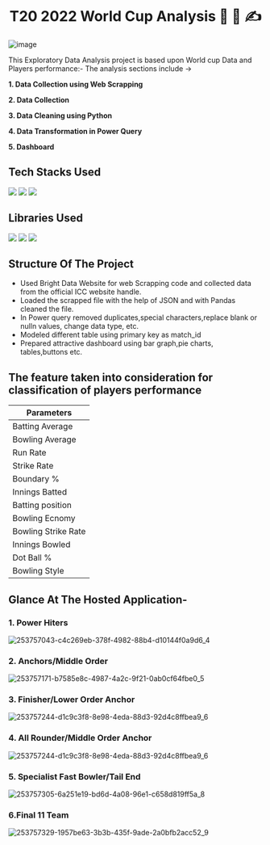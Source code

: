 <h1 align="center">
           T20 2022 World Cup Analysis 💬 📝 ✍️
</h1>

![image](https://user-images.githubusercontent.com/78029145/154792740-dadca757-5424-4e4c-af69-fc3a5055af3b.png)

This Exploratory Data Analysis project is based upon World cup Data and Players performance:- 
The analysis sections include ->

**1. Data Collection using Web Scrapping**

**2. Data Collection**

**3. Data Cleaning using Python**

**4. Data Transformation in Power Query**

**5. Dashboard**

## Tech Stacks Used

<img src="https://img.shields.io/badge/python%20-%2314354C.svg?&style=for-the-badge&logo=python&logoColor=white"/> <img src="https://img.shields.io/badge/Power BI%20-%2314354C.svg?&style=for-the-badge&logo=powerBI&logoColor=white"/>  <img src="https://img.shields.io/badge/Jupyter%20-%2314354C.svg?&style=for-the-badge&logo=jupyter&logoColor=white"/>




## Libraries Used

<img src="https://img.shields.io/badge/numpy%20-%2314354C.svg?&style=for-the-badge&logo=numpy&logoColor=white"/> <img src="https://img.shields.io/badge/pandas%20-%2314354C.svg?&style=for-the-badge&logo=pandas&logoColor=white"/> <img src="https://img.shields.io/badge/JSON%20-%2314354C.svg?&style=for-the-badge&logo=json&logoColor=white"/>

## Structure Of The Project

- Used Bright Data Website for web Scrapping code and collected data from the official ICC website handle.
- Loaded the scrapped file with the help of JSON and with Pandas cleaned the file.
- In Power query removed duplicates,special characters,replace blank or nulln values, change data type, etc.
- Modeled different table using primary key as match_id
- Prepared attractive dashboard using bar graph,pie charts, tables,buttons etc.

## The feature taken into consideration for classification of players performance

| Parameters| 
| - |
| Batting Average |
| Bowling Average |
| Run Rate | 
| Strike Rate| 
| Boundary % | 
| Innings Batted |
| Batting position | 
| Bowling Ecnomy|
| Bowling Strike Rate|
| Innings Bowled |
| Dot Ball % |
| Bowling Style | 

## Glance At The Hosted Application- 

### 1. Power Hiters

![253757043-c4c269eb-378f-4982-88b4-d10144f0a9d6_4](https://github.com/user-attachments/assets/a95735a7-109d-4250-ad12-9e752d183f33)

### 2. Anchors/Middle Order

![253757171-b7585e8c-4987-4a2c-9f21-0ab0cf64fbe0_5](https://github.com/user-attachments/assets/7d52ba86-0160-44f1-8d70-7f65faa1e3af)

### 3. Finisher/Lower Order Anchor

![253757244-d1c9c3f8-8e98-4eda-88d3-92d4c8ffbea9_6](https://github.com/user-attachments/assets/742e5904-3b28-4a68-bd45-45a98100ce49)


### 4. All Rounder/Middle Order Anchor


![253757244-d1c9c3f8-8e98-4eda-88d3-92d4c8ffbea9_6](https://github.com/user-attachments/assets/4b9bca57-90e3-4201-9bc6-3d74f8ef0c0e)


### 5. Specialist Fast Bowler/Tail End


![253757305-6a251e19-bd6d-4a08-96e1-c658d819ff5a_8](https://github.com/user-attachments/assets/5a8fb196-5e54-4ca8-a0e7-171329f02236)

### 6.Final 11 Team
![253757329-1957be63-3b3b-435f-9ade-2a0bfb2acc52_9](https://github.com/user-attachments/assets/40cf5337-5a25-4ccf-93f8-45121ce703b7)



